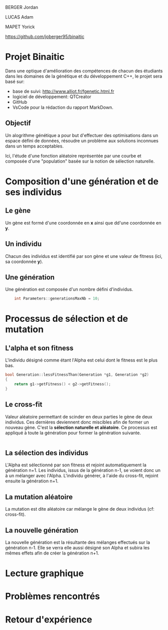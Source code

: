 BERGER Jordan

LUCAS Adam

MAPET Yorick

https://github.com/joberger95/binaitic

# Projet Binaitic

Dans une optique d'amélioration des compétences de chacun des étudiants dans les domaines de la génétique et du développement C++, le projet sera basé sur:

- base de suivi: http://www.alliot.fr/fgenetic.html.fr
- logiciel de développement: QTCreator
- GitHub
- VsCode pour la rédaction du rapport MarkDown.

## Objectif

Un alogrithme génétique a pour but d'effectuer des optimisations dans un espace défini de données, résoudre un problème aux solutions inconnues dans un temps acceptables. 

Ici, l'étude d'une fonction aléatoire représentée par une courbe et composée d'une "population" basée sur la notion de sélection naturelle.

# Composition d'une génération et de ses individus

## Le gène

Un gène est formé d'une coordonnée en **x** ainsi que dd'une coordonnée en **y**.

## Un individu

Chacun des individus est identifié par son gène et une valeur de fitness (ici, sa coordonnée **y**).

## Une génération

Une génération est composée d'un nombre défini d'individus.

```C++
    int Parameters::generationsMaxNb = 10;
```

# Processus de sélection et de mutation

## L'alpha et son fitness

L'individu désigné comme étant l'Alpha est celui dont le fitness est le plus bas.

```C++
bool Generation::lessFitnessThan(Generation *g1, Generation *g2)
{
    return g1->getFitness() < g2->getFitness();
}
```
## Le cross-fit

Valeur aléatoire permettant de scinder en deux parties le gène de deux individus. Ces dernières deviennent donc miscibles afin de former un nouveau gène. C'est la **sélection naturelle et aléatoire**. Ce processus est appliqué à toute la génération pour former la génération suivante.

```C++

```
## La sélection des individus

L'Alpha est sélectionné par son fitness et rejoint automatiquement la génération n+1. Les individus, issus de la génération n-1, se voient donc un à un mélanger avec l'Alpha. L'individu générer, à l'aide du cross-fit, rejoint ensuite la génération n+1.

## La mutation aléatoire

La mutation est dite aléatoire car mélange le gène de deux individus (cf: cross-fit).

## La nouvelle génération

La nouvelle génération est la résultante des mélanges effectués sur la génération n-1. Elle se verra elle aussi désigné son Alpha et subira les mêmes effets afin de créer la génération n+1.

# Lecture graphique

# Problèmes rencontrés

# Retour d'expérience
